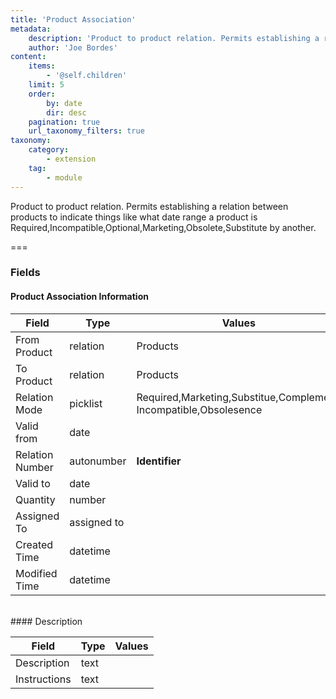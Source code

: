```yaml
---
title: 'Product Association'
metadata:
    description: 'Product to product relation. Permits establishing a relation between products to indicate things like what date range a product is Required,Incompatible,Optional,Marketing,Obsolete,Substitute by another.'
    author: 'Joe Bordes'
content:
    items:
        - '@self.children'
    limit: 5
    order:
        by: date
        dir: desc
    pagination: true
    url_taxonomy_filters: true
taxonomy:
    category:
        - extension
    tag:
        - module
---
```


Product to product relation. Permits establishing a relation between products to indicate things like what date range a product is Required,Incompatible,Optional,Marketing,Obsolete,Substitute by another.

===

### Fields

#### Product Association Information

<table class="table table-striped">
<thead>
<tr class="header">
<th>Field</th>
<th>Type</th>
<th>Values</th>
</tr>
</thead>
<tbody>
<tr>
<td>From Product</td>
<td>relation</td>
<td>Products</td>
</tr>
<tr>
<td>To Product</td>
<td>relation</td>
<td>Products</td>
</tr>
<tr>
<td>Relation Mode</td>
<td>picklist</td>
<td>Required,Marketing,Substitue,Complement,
Incompatible,Obsolesence</td>
</tr>
<tr>
<td>Valid from</td>
<td>date</td>
<td></td>
</tr>
<tr>
<td>Relation Number</td>
<td>autonumber</td>
<td><strong>Identifier</strong></td>
</tr>
<tr>
<td>Valid to</td>
<td>date</td>
<td></td>
</tr>
<tr>
<td>Quantity</td>
<td>number</td>
<td></td>
</tr>
<tr>
<td>Assigned To</td>
<td>assigned to</td>
<td></td>
</tr>
<tr>
<td>Created Time</td>
<td>datetime</td>
<td></td>
</tr>
<tr>
<td>Modified Time</td>
<td>datetime</td>
<td></td>
</tr>
</tbody>
</table>
<br>
#### Description

<table class="table table-striped">
<thead>
<tr class="header">
<th>Field</th>
<th>Type</th>
<th>Values</th>
</tr>
</thead>
<tbody>
<tr>
<td>Description</td>
<td>text</td>
<td></td>
</tr>
<tr>
<td>Instructions</td>
<td>text</td>
<td></td>
</tr>
</tbody>
</table>
